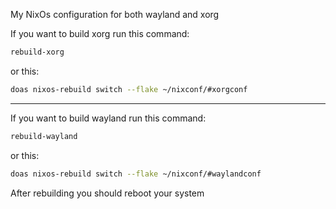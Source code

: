 My NixOs configuration for both wayland and xorg

If you want to build xorg run this command:

```bash
rebuild-xorg
```

or this:

```bash
doas nixos-rebuild switch --flake ~/nixconf/#xorgconf
```

------------------------------------------------------

If you want to build wayland run this command:

```bash
rebuild-wayland
```

or this:

```bash
doas nixos-rebuild switch --flake ~/nixconf/#waylandconf
```

After rebuilding you should reboot your system
